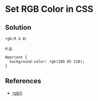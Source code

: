 # Set RGB Color in CSS

## Solution
```css
rgb(R G B)
```

e.g.
```
#percent {
  background-color: rgb(189 85 218);
}
```

## References
* [rgb()](https://developer.mozilla.org/en-US/docs/Web/CSS/color_value/rgb)

